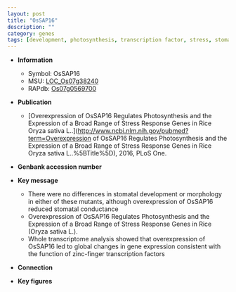```yaml
---
layout: post
title: "OsSAP16"
description: ""
category: genes
tags: [development, photosynthesis, transcription factor, stress, stomatal, stress response]
---
```


* **Information**  
    + Symbol: OsSAP16  
    + MSU: [LOC_Os07g38240](http://rice.plantbiology.msu.edu/cgi-bin/ORF_infopage.cgi?orf=LOC_Os07g38240)  
    + RAPdb: [Os07g0569700](http://rapdb.dna.affrc.go.jp/viewer/gbrowse_details/irgsp1?name=Os07g0569700)  

* **Publication**  
    + [Overexpression of OsSAP16 Regulates Photosynthesis and the Expression of a Broad Range of Stress Response Genes in Rice Oryza sativa L..](http://www.ncbi.nlm.nih.gov/pubmed?term=Overexpression of OsSAP16 Regulates Photosynthesis and the Expression of a Broad Range of Stress Response Genes in Rice Oryza sativa L..%5BTitle%5D), 2016, PLoS One.

* **Genbank accession number**  

* **Key message**  
    + There were no differences in stomatal development or morphology in either of these mutants, although overexpression of OsSAP16 reduced stomatal conductance
    + Overexpression of OsSAP16 Regulates Photosynthesis and the Expression of a Broad Range of Stress Response Genes in Rice (Oryza sativa L.).
    + Whole transcriptome analysis showed that overexpression of OsSAP16 led to global changes in gene expression consistent with the function of zinc-finger transcription factors

* **Connection**  

* **Key figures**  


